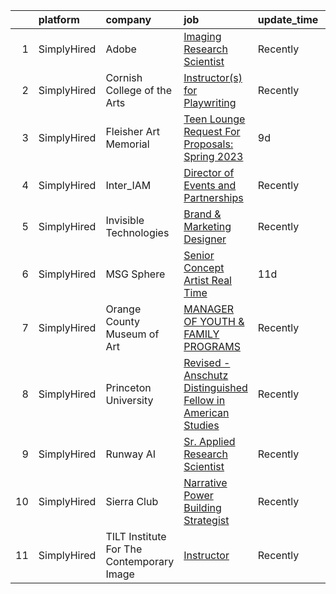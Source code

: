 

|    | platform    | company                                   | job                                                                                                                                                                       | update_time   | location         |
|---:|:------------|:------------------------------------------|:--------------------------------------------------------------------------------------------------------------------------------------------------------------------------|:--------------|:-----------------|
|  1 | SimplyHired | Adobe                                     | [Imaging Research Scientist](https://www.simplyhired.com/job/8_bATpioVJH6FzmSUBiAmA4R8R3kMeWqoRor80npilQOK-DIUdKW6w?q=generative+artist)                                  | Recently      | Seattle, WA      |
|  2 | SimplyHired | Cornish College of the Arts               | [Instructor(s) for Playwriting](https://www.simplyhired.com/job/aBVnBGbxQOzclFQkDEABrH5AiEbUhQitfoAazLXgclS0VL2MwP43yA?q=generative+artist)                               | Recently      | Seattle, WA      |
|  3 | SimplyHired | Fleisher Art Memorial                     | [Teen Lounge Request For Proposals: Spring 2023](https://www.simplyhired.com/job/2f9_ybnFKKJyWiGZzle7pLItoTdEB8EjizDw5kBLBX-i93kg8Rl8gg?q=generative+artist)              | 9d            | Philadelphia, PA |
|  4 | SimplyHired | Inter_IAM                                 | [Director of Events and Partnerships](https://www.simplyhired.com/job/PeK0Lbjy1i2HvzpxNMnMOYBqr5kzxGZMwo4aocJGhVTdvNR1hptlng?q=generative+artist)                         | Recently      | Manhattan, NY    |
|  5 | SimplyHired | Invisible Technologies                    | [Brand & Marketing Designer](https://www.simplyhired.com/job/HTwYmjjsODkNfYDv_CyZzBHtdoAWeqs31ufgGegB44TMZ7wNUMGZHA?q=generative+artist)                                  | Recently      | New York, NY     |
|  6 | SimplyHired | MSG Sphere                                | [Senior Concept Artist Real Time](https://www.simplyhired.com/job/vvqSrM6x3mQ3_SaiCWz1j5gaZM9Xjxv0y7Dmscop2Pr6XGmRYHnQbA?q=generative+artist)                             | 11d           | Burbank, CA      |
|  7 | SimplyHired | Orange County Museum of Art               | [MANAGER OF YOUTH & FAMILY PROGRAMS](https://www.simplyhired.com/job/3mBEVVytlqOcp7w0mMpDP8EG-UR23Sr6eJ-M7STQeGyEAFQDN3BLAw?q=generative+artist)                          | Recently      | Costa Mesa, CA   |
|  8 | SimplyHired | Princeton University                      | [Revised - Anschutz Distinguished Fellow in American Studies](https://www.simplyhired.com/job/NAnWcmSWvXMey4nJk7OeFV620QldnOmxcbEjZqc3i3iIilL8cRtg4g?q=generative+artist) | Recently      | Princeton, NJ    |
|  9 | SimplyHired | Runway AI                                 | [Sr. Applied Research Scientist](https://www.simplyhired.com/job/QJIyeSnAdk_J2V7YtHgWH-0r3thnGAttzhBLFB-1tdlN3QoX4cNWeg?q=generative+artist)                              | Recently      | Remote           |
| 10 | SimplyHired | Sierra Club                               | [Narrative Power Building Strategist](https://www.simplyhired.com/job/6AHQ8vL541-99iwuAfewPsNxu5LDKFxtJNLdBxOkvG_eOfIyx1xuYg?q=generative+artist)                         | Recently      | Oakland, CA      |
| 11 | SimplyHired | TILT Institute For The Contemporary Image | [Instructor](https://www.simplyhired.com/job/5_VLsQmpDkKO6cpRD3a65JzP07YuEZaY72d4qnfNeQ8Dcx2Zxl7cTg?q=generative+artist)                                                  | Recently      | Philadelphia, PA |